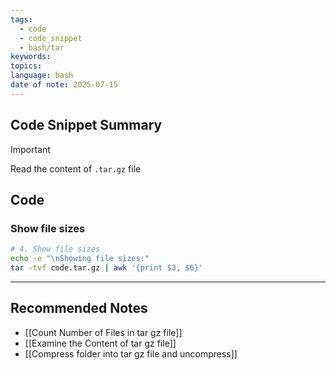 ```yaml
---
tags:
  - code
  - code_snippet
  - bash/tar
keywords: 
topics: 
language: bash
date of note: 2025-07-15
---
```


## Code Snippet Summary

>[!important]
>Read the content of `.tar.gz` file




## Code

### Show file sizes

```bash
# 4. Show file sizes
echo -e "\nShowing file sizes:"
tar -tvf code.tar.gz | awk '{print $3, $6}'
```







-----------
##  Recommended Notes

- [[Count Number of Files in tar gz file]]
- [[Examine the Content of tar gz file]]
- [[Compress folder into tar gz file and uncompress]]